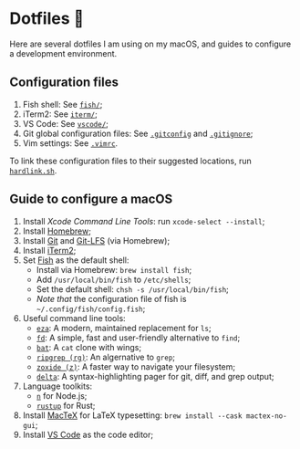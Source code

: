 # Dotfiles 🌚

Here are several dotfiles I am using on my macOS, and guides to configure a development environment.

## Configuration files

1. Fish shell: See [`fish/`](./fish/);
2. iTerm2: See [`iterm/`](./iterm);
3. VS Code: See [`vscode/`](./vscode/);
4. Git global configuration files: See [`.gitconfig`](./.gitconfig) and [`.gitignore`](./.gitignore);
5. Vim settings: See [`.vimrc`](./.vimrc).

To link these configuration files to their suggested locations, run [`hardlink.sh`](./hardlink.sh).

## Guide to configure a macOS

1. Install _Xcode Command Line Tools_: run `xcode-select --install`;
2. Install [Homebrew](https://brew.sh);
3. Install [Git](https://git-scm.com) and [Git-LFS](https://git-lfs.github.com) (via Homebrew);
4. Install [iTerm2](https://iterm2.com/);
5. Set [Fish](https://fishshell.com) as the default shell:
   - Install via Homebrew: `brew install fish`;
   - Add `/usr/local/bin/fish` to `/etc/shells`;
   - Set the default shell: `chsh -s /usr/local/bin/fish`;
   - _Note that_ the configuration file of fish is `~/.config/fish/config.fish`;
6. Useful command line tools:
   - [`eza`](https://github.com/eza-community/eza): A modern, maintained replacement for `ls`;
   - [`fd`](https://github.com/sharkdp/fd): A simple, fast and user-friendly alternative to `find`;
   - [`bat`](https://github.com/sharkdp/bat): A `cat` clone with wings;
   - [`ripgrep (rg)`](https://github.com/BurntSushi/ripgrep): An algernative to `grep`;
   - [`zoxide (z)`](https://github.com/ajeetdsouza/zoxide): A faster way to navigate your filesystem;
   - [`delta`](https://github.com/dandavison/delta): A syntax-highlighting pager for git, diff, and grep output;
7. Language toolkits:
   - [`n`](https://github.com/tj/n) for Node.js;
   - [`rustup`](https://rustup.rs/) for Rust;
8. Install [MacTeX](http://tug.org/mactex/) for LaTeX typesetting: `brew install --cask mactex-no-gui`;
9. Install [VS Code](https://code.visualstudio.com) as the code editor;
